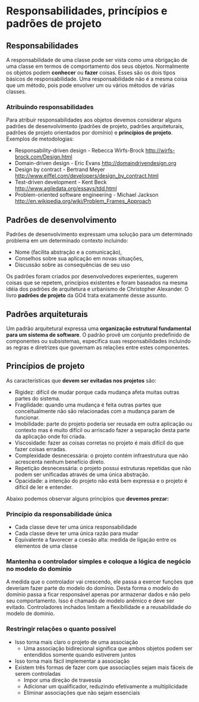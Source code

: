 # Responsabilidades, princípios e padrões de projeto

## Responsabilidades

A responsabilidade de uma classe pode ser vista como uma obrigação de uma classe em termos de comportamento dos seus objetos. Normalmente os objetos podem **conhecer** ou **fazer** coisas. Esses são os dois tipos básicos de responsabilidade. Uma responsabilidade não é a mesma coisa que um método, pois pode envolver um ou vários métodos de várias classes.

### Atribuindo responsabilidades

Para atribuir responsabilidades aos objetos devemos considerar alguns padrões de desenvolvimento (padrões de projeto, padrões arquiteturais, padrões de projeto orientados por domínio) e **princípios de projeto**. Exemplos de metodologias:

- Responsability-driven design - Rebecca Wirfs-Brock  http://wirfs-brock.com/Design.html
- Domain-driven design - Eric Evans  http://domaindrivendesign.org
- Design by contract - Bertrand Meyer  http://www.eiffel.com/developers/design_by_contract.html
- Test-driven development - Kent Beck http://www.agiledata.org/essays/tdd.html
- Problem-oriented software engineering - Michael Jackson http://en.wikipedia.org/wiki/Problem_Frames_Approach

## Padrões de desenvolvimento

Padrões de desenvolvimento expressam uma solução para um determinado problema em um determinado contexto incluindo:

- Nome (facilita abstração e a comunicação),
- Conselhos sobre sua aplicação em novas situações,
- Discussão sobre as consequências de seu uso

Os padrões foram criados por desenvolvedores experientes, sugerem coisas que se repetem, princípios existentes e foram baseados na mesma idéia dos padrões de arquitetura e urbanismo de Christopher Alexander. O livro **padrões de projeto** da GO4 trata exatamente desse assunto.

## Padrões arquiteturais

Um padrão arquitetural expressa uma **organização estrutural fundamental para um sistema de software**. O padrão provê um conjunto predefinido de componentes ou subsistemas, especifica suas responsabilidades incluindo as regras e diretrizes que governam as relações entre estes componentes.  

## Princípios de projeto

As características que **devem ser evitadas nos projetos** são:

- Rigidez: difícil de mudar porque cada mudança afeta muitas outras partes do sistema.
- Fragilidade: quando uma mudança é feita outras partes que conceitualmente não são relacionadas com a mudança param de funcionar.
- Imobilidade: parte do projeto poderia ser reusada em outra aplicação ou contexto mas é muito difícil ou arriscado fazer a separação desta parte da aplicação onde foi criada.
- Viscosidade: fazer as coisas corretas no projeto é mais difícil do que fazer coisas erradas.
- Complexidade desnecessária: o projeto contém infraestrutura que não acrescenta nenhum benefício direto.
- Repetição desnecessária: o projeto possui estruturas repetidas que não podem ser unificadas através de uma única abstração.
- Opacidade: a intenção do projeto não está bem expressa e o projeto é difícil de ler e entender.   

Abaixo podemos observar alguns princípios que **devemos prezar:**

### Princípio da responsabilidade única

- Cada classe deve ter uma única responsabilidade
- Cada classe deve ter uma única razão para mudar
- Equivalente a favorecer a coesão alta: medida de ligação entre os elementos de uma classe


### Mantenha o controlador simples e coloque a lógica de negócio no modelo do domínio

A medida que o controlador vai crescendo, ele passa a exercer funções que deveriam fazer parte do modelo do domínio. Desta forma o modelo do domínio passa a ficar responsável apenas por armazenar dados e não pelo seu comportamento. Isso é chamado de modelo anêmico e deve ser evitado. Controladores inchados limitam a flexibilidade e a reusabilidade do modelo de domínio.

### Restringir relações o quanto possível


- Isso torna mais claro o projeto de uma associação
  - Uma associação bidirecional significa que ambos objetos podem ser entendidos somente quando estiverem juntos 
- Isso torna mais fácil implementar a associação
- Existem três formas de fazer com que associações sejam mais fáceis de serem controladas
  - Impor uma direção de travessia
  - Adicionar um qualificador, reduzindo efetivamente a multiplicidade
  - Eliminar associações que não sejam essenciais

